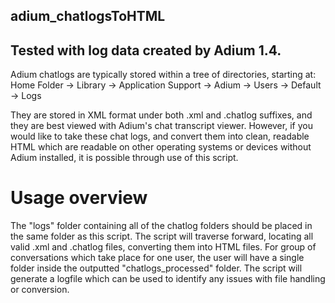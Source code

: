 ## adium_chatlogsToHTML
Tested with log data created by Adium 1.4.
-------------------------------------------------------------------------------------------------------
Adium chatlogs are typically stored within a tree of directories, starting at:
Home Folder → Library → Application Support → Adium <v> → Users → Default → Logs

They are stored in XML format under both .xml and .chatlog suffixes, and they are best viewed with Adium's chat transcript viewer.
However, if you would like to take these chat logs, and convert them into clean, readable HTML which are readable on other operating systems or devices without Adium installed, it is possible through use of this script.

# Usage overview
The "logs" folder containing all of the chatlog folders should be placed in the same folder as this script. The script will traverse forward, locating all valid .xml and .chatlog files, converting them into HTML files. For group of conversations which take place for one user, the user will have a single folder inside the outputted "chatlogs_processed" folder. The script will generate a logfile which can be used to identify any issues with file handling or conversion.
